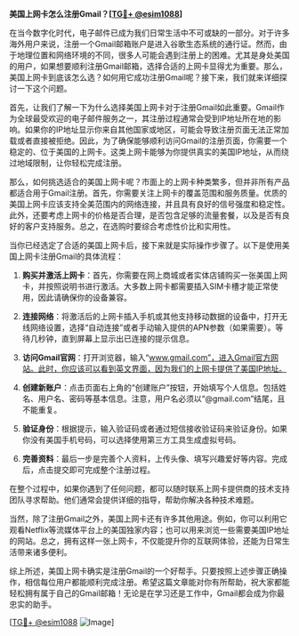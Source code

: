 **美国上网卡怎么注册Gmail？[[TG💪+ @esim1088](https://t.me/s/esim1088)]**

在当今数字化时代，电子邮件已成为我们日常生活中不可或缺的一部分。对于许多海外用户来说，注册一个Gmail邮箱账户是进入谷歌生态系统的通行证。然而，由于地理位置和网络环境的不同，很多人可能会遇到注册上的困难。尤其是身处美国的用户，如果想要顺利注册Gmail邮箱，选择合适的上网卡显得尤为重要。那么，美国上网卡到底该怎么选？如何用它成功注册Gmail呢？接下来，我们就来详细探讨一下这个问题。

首先，让我们了解一下为什么选择美国上网卡对于注册Gmail如此重要。Gmail作为全球最受欢迎的电子邮件服务之一，其注册过程通常会受到IP地址所在地的影响。如果你的IP地址显示你来自其他国家或地区，可能会导致注册页面无法正常加载或者直接被拒绝。因此，为了确保能够顺利访问Gmail的注册页面，你需要一个稳定的、位于美国的上网卡。这类上网卡能够为你提供真实的美国IP地址，从而绕过地域限制，让你轻松完成注册。

那么，如何挑选适合的美国上网卡呢？市面上的上网卡种类繁多，但并非所有产品都适合用于Gmail注册。首先，你需要关注上网卡的覆盖范围和服务质量。优质的美国上网卡应该支持全美范围内的网络连接，并且具有良好的信号强度和稳定性。此外，还要考虑上网卡的价格是否合理，是否包含足够的流量套餐，以及是否有良好的客户支持服务。总之，在选购时要综合考虑性价比和实用性。

当你已经选定了合适的美国上网卡后，接下来就是实际操作步骤了。以下是使用美国上网卡注册Gmail的具体流程：

1. **购买并激活上网卡**：首先，你需要在网上商城或者实体店铺购买一张美国上网卡，并按照说明书进行激活。大多数上网卡都需要插入SIM卡槽才能正常使用，因此请确保你的设备兼容。

2. **连接网络**：将激活后的上网卡插入手机或其他支持移动数据的设备中，打开无线网络设置，选择“自动连接”或者手动输入提供的APN参数（如果需要）。等待几秒钟，直到屏幕上显示出已连接的提示信息。

3. **访问Gmail官网**：打开浏览器，输入“www.gmail.com”，进入Gmail官方网站。此时，你应该可以看到英文界面，因为我们的上网卡提供了美国IP地址。

4. **创建新账户**：点击页面右上角的“创建账户”按钮，开始填写个人信息。包括姓名、用户名、密码等基本信息。注意，用户名必须以“@gmail.com”结尾，且不能重复。

5. **验证身份**：根据提示，输入验证码或者通过短信接收验证码来验证身份。如果你没有美国手机号码，可以选择使用第三方工具生成虚拟号码。

6. **完善资料**：最后一步是完善个人资料，上传头像、填写兴趣爱好等内容。完成后，点击提交即可完成整个注册过程。

在整个过程中，如果你遇到了任何问题，都可以随时联系上网卡提供商的技术支持团队寻求帮助。他们通常会提供详细的指导，帮助你解决各种技术难题。

当然，除了注册Gmail之外，美国上网卡还有许多其他用途。例如，你可以利用它观看Netflix等流媒体平台上的美国独家内容；也可以用来浏览一些需要美国IP地址的网站。总之，拥有这样一张上网卡，不仅能提升你的互联网体验，还能为日常生活带来诸多便利。

综上所述，美国上网卡确实是注册Gmail的一个好帮手。只要按照上述步骤正确操作，相信每位用户都能顺利完成注册。希望这篇文章能对你有所帮助，祝大家都能轻松拥有属于自己的Gmail邮箱！无论是在学习还是工作中，Gmail都会成为你最忠实的助手。

[[TG💪+ @esim1088](https://t.me/s/esim1088) ![Image](https://i.postimg.cc/4NQfJmqS/Snipaste-2025-05-13-00-14-12.png)]